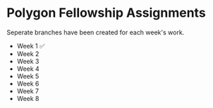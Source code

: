 # Polygon Fellowship Assignments

Seperate branches have been created for each week's work.

* Week 1 ✅
* Week 2
* Week 3
* Week 4
* Week 5
* Week 6
* Week 7
* Week 8
